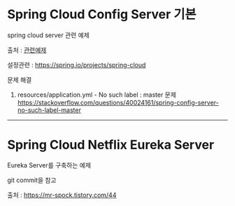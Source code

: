 # Spring Cloud Config Server 기본

spring cloud server 관련 예제



출처 : [관련예제](https://yaboong.github.io/spring-cloud/2018/11/25/spring-cloud-config/)

설정관련 : https://spring.io/projects/spring-cloud

문제 해결
1. resources/application.yml - No such label : master 문제  
   https://stackoverflow.com/questions/40024161/spring-config-server-no-such-label-master


---

# Spring Cloud Netflix Eureka Server

Eureka Server를 구축하는 예제

git commit을 참고

출처 : https://mr-spock.tistory.com/44
